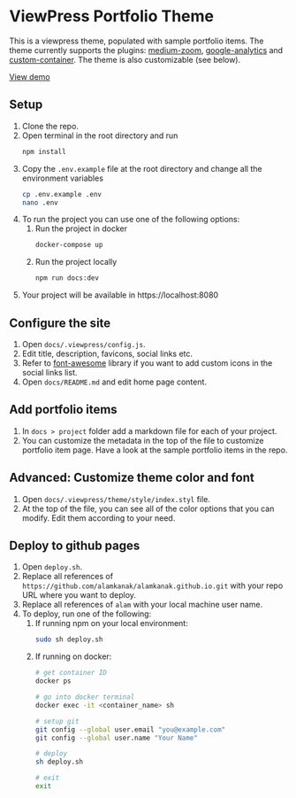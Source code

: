 # ViewPress Portfolio Theme
This is a viewpress theme, populated with sample portfolio items. The theme currently supports the plugins: [medium-zoom](https://vuepress.vuejs.org/plugin/official/plugin-medium-zoom.html), [google-analytics](https://vuepress.vuejs.org/plugin/official/plugin-google-analytics.html) and [custom-container](https://vuepress.vuejs.org/guide/markdown.html#custom-containers). The theme is also customizable (see below).

[View demo](https://alamkanak.github.io)

## Setup
1. Clone the repo.
2. Open terminal in the root directory and run
    ```bash
    npm install
    ```
3. Copy the `.env.example` file at the root directory and change all the environment variables
    ```bash
    cp .env.example .env
    nano .env
    ```
4. To run the project you can use one of the following options:
    1. Run the project in docker
        ```bash
        docker-compose up
        ```
    2. Run the project locally
        ```bash
        npm run docs:dev
        ```
5. Your project will be available in https://localhost:8080

## Configure the site
1. Open `docs/.viewpress/config.js`.
2. Edit title, description, favicons, social links etc.
3. Refer to [font-awesome](https://fontawesome.com) library if you want to add custom icons in the social links list.
4. Open `docs/README.md` and edit home page content.

## Add portfolio items
1. In `docs > project` folder add a markdown file for each of your project.
2. You can customize the metadata in the top of the file to customize portfolio item page. Have a look at the sample portfolio items in the repo.

## Advanced: Customize theme color and font
1. Open `docs/.viewpress/theme/style/index.styl` file.
2. At the top of the file, you can see all of the color options that you can modify. Edit them according to your need.

## Deploy to github pages
1. Open `deploy.sh`.
2. Replace all references of `https://github.com/alamkanak/alamkanak.github.io.git` with your repo URL where you want to deploy.
3. Replace all references of `alam` with your local machine user name.
4. To deploy, run one of the following:
    1. If running npm on your local environment:
        ```bash
        sudo sh deploy.sh
        ```
    2. If running on docker:
        ```bash
        # get container ID
        docker ps

        # go into docker terminal
        docker exec -it <container_name> sh

        # setup git
        git config --global user.email "you@example.com"
        git config --global user.name "Your Name"

        # deploy
        sh deploy.sh

        # exit
        exit
        ```
